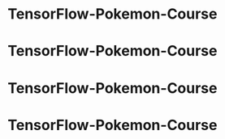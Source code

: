 # TensorFlow-Pokemon-Course
# TensorFlow-Pokemon-Course
# TensorFlow-Pokemon-Course
# TensorFlow-Pokemon-Course
